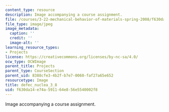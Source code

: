 ```yaml
---
content_type: resource
description: Image accompanying a course assignment.
file: /courses/3-22-mechanical-behavior-of-materials-spring-2008/f630da14e74a591164e856e5540002f8_defec_nuclea_3_8.jpg
file_type: image/jpeg
image_metadata:
  caption: ''
  credit: ''
  image-alt: ''
learning_resource_types:
- Projects
license: https://creativecommons.org/licenses/by-nc-sa/4.0/
ocw_type: OCWImage
parent_title: Projects
parent_type: CourseSection
parent_uid: 8388cfe3-4b2f-b7e7-0060-faf27a65e652
resourcetype: Image
title: defec_nuclea_3_8
uid: f630da14-e74a-5911-64e8-56e5540002f8
---
```

Image accompanying a course assignment.